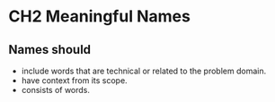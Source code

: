 # CH2 Meaningful Names

## Names should
*   include words that are technical or related to the problem domain.
*   have context from its scope.
*   consists of words.
